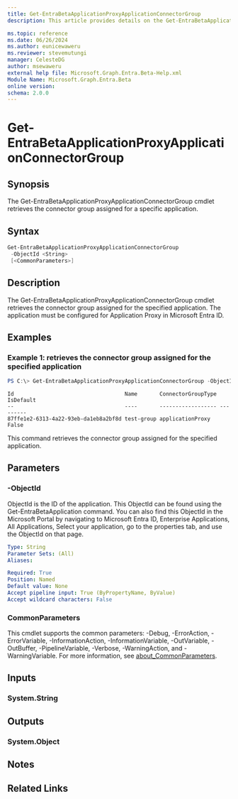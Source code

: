 ```yaml
---
title: Get-EntraBetaApplicationProxyApplicationConnectorGroup
description: This article provides details on the Get-EntraBetaApplicationProxyApplicationConnectorGroup.

ms.topic: reference
ms.date: 06/26/2024
ms.author: eunicewaweru
ms.reviewer: stevemutungi
manager: CelesteDG
author: msewaweru
external help file: Microsoft.Graph.Entra.Beta-Help.xml
Module Name: Microsoft.Graph.Entra.Beta
online version:
schema: 2.0.0
---
```


# Get-EntraBetaApplicationProxyApplicationConnectorGroup

## Synopsis
The Get-EntraBetaApplicationProxyApplicationConnectorGroup cmdlet retrieves the connector group assigned for a specific application.

## Syntax

```powershell
Get-EntraBetaApplicationProxyApplicationConnectorGroup 
 -ObjectId <String> 
 [<CommonParameters>]
```

## Description
The Get-EntraBetaApplicationProxyApplicationConnectorGroup cmdlet retrieves the connector group assigned for the specified application.
The application must be configured for Application Proxy in Microsoft Entra ID.

## Examples

### Example 1: retrieves the connector group assigned for the specified application
```powershell
PS C:\> Get-EntraBetaApplicationProxyApplicationConnectorGroup -ObjectId 9509afde-b5a9-4adf-b767-4f46c472c36a
```
```output
Id                                   Name       ConnectorGroupType IsDefault
--                                   ----       ------------------ ---------
87ffe1e2-6313-4a22-93eb-da1eb8a2bf8d test-group applicationProxy       False
```
This command retrieves the connector group assigned for the specified application.

## Parameters

### -ObjectId
ObjectId is the ID of the application.
This ObjectId can be found using the Get-EntraBetaApplication command.
You can also find this ObjectId in the Microsoft Portal by navigating to Microsoft Entra ID, Enterprise Applications, All Applications, Select your application, go to the properties tab, and use the ObjectId on that page.

```yaml
Type: String
Parameter Sets: (All)
Aliases:

Required: True
Position: Named
Default value: None
Accept pipeline input: True (ByPropertyName, ByValue)
Accept wildcard characters: False
```

### CommonParameters
This cmdlet supports the common parameters: -Debug, -ErrorAction, -ErrorVariable, -InformationAction, -InformationVariable, -OutVariable, -OutBuffer, -PipelineVariable, -Verbose, -WarningAction, and -WarningVariable. For more information, see [about_CommonParameters](https://go.microsoft.com/fwlink/?LinkID=113216).

## Inputs

### System.String
## Outputs

### System.Object
## Notes

## Related Links
